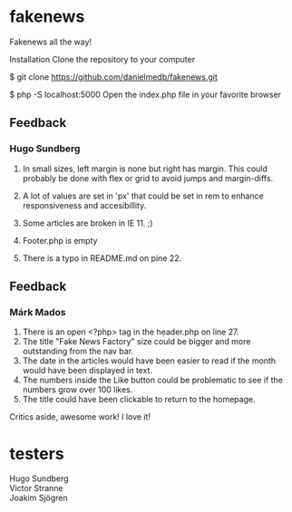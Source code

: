 # fakenews
Fakenews all the way!

Installation
Clone the repository to your computer

$ git clone https://github.com/danielmedb/fakenews.git

$ php -S localhost:5000
Open the index.php file in your favorite browser

## Feedback 
### Hugo Sundberg 
1. In small sizes, left margin is none but right has margin. This could probably be done with flex or grid to avoid jumps and margin-diffs. 

2. A lot of values are set in 'px' that could be set in rem to enhance responsiveness and accesibillity. 

3. Some articles are broken in IE 11. ;)

4. Footer.php is empty 

5. There is a typo in README.md on pine 22.

## Feedback
### Márk Mados

1. There is an open <?php> tag in the header.php on line 27.
2. The title "Fake News Factory" size could be bigger and more outstanding from the nav bar.
3. The date in the articles would have been easier to read if the month would have been displayed in text.
4. The numbers inside the Like button could be problematic to see if the numbers grow over 100 likes.
5. The title could have been clickable to return to the homepage.

Critics aside, awesome work! I love it!

# testers
Hugo Sundberg <br>
Victor Stranne <br>
Joakim Sjögren
